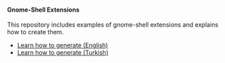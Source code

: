#### Gnome-Shell Extensions 

This repository includes examples of gnome-shell extensions and explains how to create them.

* [Learn how to generate (English)](https://busracagliyan.github.io/Gnome-Extension-Examples/tree/main/howToCreate/ing/readme.md)
* [Learn how to generate (Turkish)](https://busracagliyan.github.io/Gnome-Extension-Examples/tree/main/howToCreate/tr/readme.md) 
